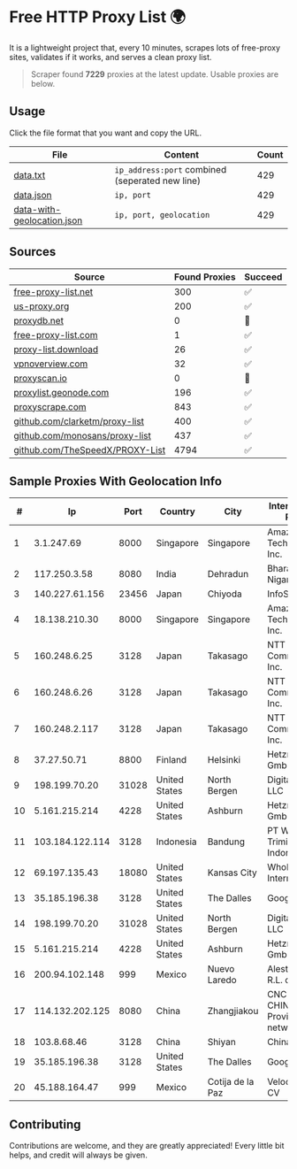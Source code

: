 
# Free HTTP Proxy List 🌍

It is a lightweight project that, every 10 minutes, scrapes lots of free-proxy sites, validates if it works, and serves a clean proxy list.


> Scraper found **7229** proxies at the latest update. Usable proxies are below.

## Usage

Click the file format that you want and copy the URL.


|File|Content|Count|
|----|-------|-----|
|[data.txt](https://raw.githubusercontent.com/themiralay/Proxy-List-World/master/data.txt)|`ip_address:port` combined (seperated new line)|429|
|[data.json](https://raw.githubusercontent.com/themiralay/Proxy-List-World/master/data.json)|`ip, port`|429|
|[data-with-geolocation.json](https://raw.githubusercontent.com/themiralay/Proxy-List-World/master/data-with-geolocation.json)|`ip, port, geolocation`|429|

## Sources

|Source|Found Proxies|Succeed|
|------|-------------|-------|
|[free-proxy-list.net](https://free-proxy-list.net)|300|✅|
|[us-proxy.org](https://www.us-proxy.org)|200|✅|
|[proxydb.net](http://proxydb.net)|0|🚫|
|[free-proxy-list.com](https://free-proxy-list.com/?page=&port=&type%5B%5D=http&type%5B%5D=https&up_time=0&search=Search)|1|✅|
|[proxy-list.download](https://www.proxy-list.download/HTTP)|26|✅|
|[vpnoverview.com](https://vpnoverview.com/privacy/anonymous-browsing/free-proxy-servers)|32|✅|
|[proxyscan.io](https://www.proxyscan.io)|0|🚫|
|[proxylist.geonode.com](https://proxylist.geonode.com/api/proxy-list?limit=300&page=1&sort_by=lastChecked&sort_type=desc&protocols=http,https)|196|✅|
|[proxyscrape.com](https://api.proxyscrape.com/v2/?request=displayproxies&protocol=http&timeout=10000&country=all&ssl=all&anonymity=all)|843|✅|
|[github.com/clarketm/proxy-list](https://raw.githubusercontent.com/clarketm/proxy-list/master/proxy-list-raw.txt)|400|✅|
|[github.com/monosans/proxy-list](https://raw.githubusercontent.com/monosans/proxy-list/main/proxies/http.txt)|437|✅|
|[github.com/TheSpeedX/PROXY-List](https://raw.githubusercontent.com/TheSpeedX/PROXY-List/master/http.txt)|4794|✅|


## Sample Proxies With Geolocation Info

|#|Ip|Port|Country|City|Internet Service Provider|
|-|--|----|-------|----|-------------------------|
|1|3.1.247.69|8000|Singapore|Singapore|Amazon Technologies Inc.|
|2|117.250.3.58|8080|India|Dehradun|Bharat Sanchar Nigam Ltd|
|3|140.227.61.156|23456|Japan|Chiyoda|InfoSphere|
|4|18.138.210.30|8000|Singapore|Singapore|Amazon Technologies Inc.|
|5|160.248.6.25|3128|Japan|Takasago|NTT PC Communications, Inc.|
|6|160.248.6.26|3128|Japan|Takasago|NTT PC Communications, Inc.|
|7|160.248.2.117|3128|Japan|Takasago|NTT PC Communications, Inc.|
|8|37.27.50.71|8800|Finland|Helsinki|Hetzner Online GmbH|
|9|198.199.70.20|31028|United States|North Bergen|DigitalOcean, LLC|
|10|5.161.215.214|4228|United States|Ashburn|Hetzner Online GmbH|
|11|103.184.122.114|3128|Indonesia|Bandung|PT Wijaya Trimitra Indonesia|
|12|69.197.135.43|18080|United States|Kansas City|WholeSale Internet|
|13|35.185.196.38|3128|United States|The Dalles|Google LLC|
|14|198.199.70.20|31028|United States|North Bergen|DigitalOcean, LLC|
|15|5.161.215.214|4228|United States|Ashburn|Hetzner Online GmbH|
|16|200.94.102.148|999|Mexico|Nuevo Laredo|Alestra, S. de R.L. de C.V.|
|17|114.132.202.125|8080|China|Zhangjiakou|CNC Group CHINA169 Hebei Province network|
|18|103.8.68.46|3128|China|Shiyan|China Telecom|
|19|35.185.196.38|3128|United States|The Dalles|Google LLC|
|20|45.188.164.47|999|Mexico|Cotija de la Paz|Velocom SA De CV|



## Contributing

Contributions are welcome, and they are greatly appreciated! Every
little bit helps, and credit will always be given.

